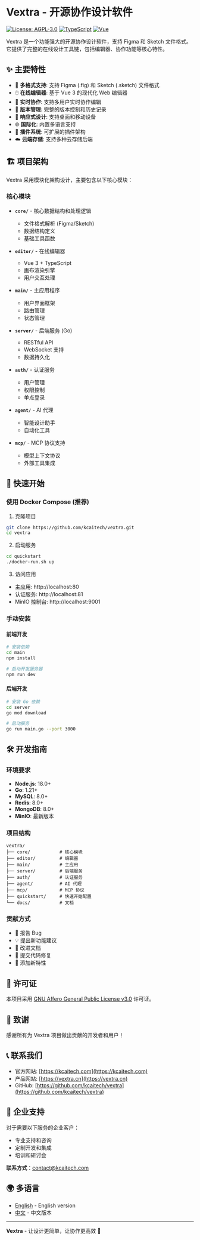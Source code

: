 # Vextra - 开源协作设计软件

[![License: AGPL-3.0](https://img.shields.io/badge/License-AGPL%203.0-green.svg)](https://opensource.org/licenses/AGPL-3.0)
[![TypeScript](https://img.shields.io/badge/TypeScript-5.8+-blue.svg)](https://www.typescriptlang.org/)
[![Vue](https://img.shields.io/badge/Vue-3.2+-green.svg)](https://vuejs.org/)

Vextra 是一个功能强大的开源协作设计软件，支持 Figma 和 Sketch 文件格式。它提供了完整的在线设计工具链，包括编辑器、协作功能等核心特性。

## ✨ 主要特性

- 🎨 **多格式支持**: 支持 Figma (.fig) 和 Sketch (.sketch) 文件格式
- 🖱️ **在线编辑器**: 基于 Vue 3 的现代化 Web 编辑器
- 👥 **实时协作**: 支持多用户实时协作编辑
- 🔄 **版本管理**: 完整的版本控制和历史记录
- 📱 **响应式设计**: 支持桌面和移动设备
- 🌐 **国际化**: 内置多语言支持
- 🔌 **插件系统**: 可扩展的插件架构
- ☁️ **云端存储**: 支持多种云存储后端

## 🏗️ 项目架构

Vextra 采用模块化架构设计，主要包含以下核心模块：

### 核心模块

- **`core/`** - 核心数据结构和处理逻辑
  - 文件格式解析 (Figma/Sketch)
  - 数据结构定义
  - 基础工具函数

- **`editor/`** - 在线编辑器
  - Vue 3 + TypeScript
  - 画布渲染引擎
  - 用户交互处理

- **`main/`** - 主应用程序
  - 用户界面框架
  - 路由管理
  - 状态管理

- **`server/`** - 后端服务 (Go)
  - RESTful API
  - WebSocket 支持
  - 数据持久化

- **`auth/`** - 认证服务
  - 用户管理
  - 权限控制
  - 单点登录

- **`agent/`** - AI 代理
  - 智能设计助手
  - 自动化工具

- **`mcp/`** - MCP 协议支持
  - 模型上下文协议
  - 外部工具集成

## 🚀 快速开始

### 使用 Docker Compose (推荐)

1. 克隆项目
```bash
git clone https://github.com/kcaitech/vextra.git
cd vextra
```

2. 启动服务
```bash
cd quickstart
./docker-run.sh up
```

3. 访问应用
- 主应用: http://localhost:80
- 认证服务: http://localhost:81
- MinIO 控制台: http://localhost:9001

### 手动安装

#### 前端开发

```bash
# 安装依赖
cd main
npm install

# 启动开发服务器
npm run dev
```

#### 后端开发

```bash
# 安装 Go 依赖
cd server
go mod download

# 启动服务
go run main.go --port 3000
```

## 🛠️ 开发指南

### 环境要求

- **Node.js**: 18.0+
- **Go**: 1.21+
- **MySQL**: 8.0+
- **Redis**: 8.0+
- **MongoDB**: 8.0+
- **MinIO**: 最新版本

### 项目结构

```
vextra/
├── core/           # 核心模块
├── editor/         # 编辑器
├── main/           # 主应用
├── server/         # 后端服务
├── auth/           # 认证服务
├── agent/          # AI 代理
├── mcp/            # MCP 协议
├── quickstart/     # 快速开始配置
└── docs/           # 文档
```

### 贡献方式

- 🐛 报告 Bug
- 💡 提出新功能建议
- 📝 改进文档
- 🔧 提交代码修复
- 🌟 添加新特性

## 📄 许可证

本项目采用 [GNU Affero General Public License v3.0](LICENSE.txt) 许可证。

## 🙏 致谢

感谢所有为 Vextra 项目做出贡献的开发者和用户！

## 📞 联系我们

- 官方网站: [https://kcaitech.com](https://kcaitech.com)
- 产品网站: [https://vextra.cn](https://vextra.cn)
- GitHub: [https://github.com/kcaitech/vextra](https://github.com/kcaitech/vextra)

## 🏢 企业支持

对于需要以下服务的企业客户：
- 专业支持和咨询
- 定制开发和集成
- 培训和研讨会

**联系方式**：[contact@kcaitech.com](mailto:contact@kcaitech.com)

## 🌍 多语言

- [English](./README.md) - English version
- [中文](./README-zh.md) - 中文版本

---

**Vextra** - 让设计更简单，让协作更高效 🚀



